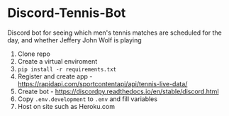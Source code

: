 # Discord-Tennis-Bot
Discord bot for seeing which men's tennis matches are scheduled for the day, and whether Jeffery John Wolf is playing

1. Clone repo 
2. Create a virtual enviroment
3. `pip install -r requirements.txt`
4. Register and create app - https://rapidapi.com/sportcontentapi/api/tennis-live-data/
5. Create bot - https://discordpy.readthedocs.io/en/stable/discord.html
6. Copy `.env.development` to `.env` and fill variables
7. Host on site such as Heroku.com
